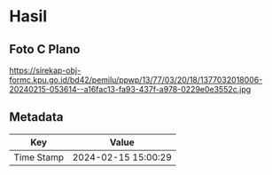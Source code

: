 # Hasil

## Foto C Plano

https://sirekap-obj-formc.kpu.go.id/bd42/pemilu/ppwp/13/77/03/20/18/1377032018006-20240215-053614--a16fac13-fa93-437f-a978-0229e0e3552c.jpg


## Metadata

| Key        | Value               |
| ---------- | ------------------- |
| Time Stamp | 2024-02-15 15:00:29 |



